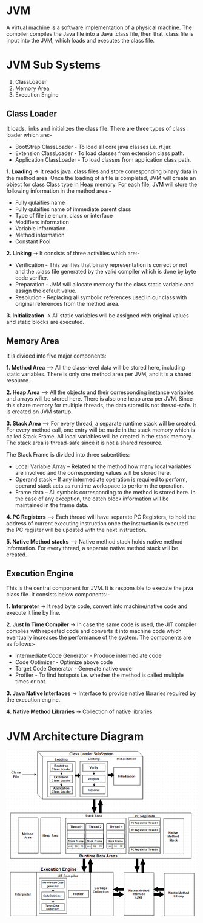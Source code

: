 # JVM
A virtual machine is a software implementation of a physical machine. The compiler compiles the Java file into a Java .class file, then that .class file is input into the JVM, which loads and executes the class file. 

# JVM Sub Systems
1. ClassLoader
2. Memory Area
3. Execution Engine

## Class Loader
It loads, links and initializes the class file. There are three types of class loader which are:-

* BootStrap ClassLoader - To load all core java classes i.e. rt.jar.
* Extension ClassLoader - To load classes from extension class path.
* Application ClassLoader - To load classes from application class path.

**1. Loading** -> It reads java .class files and store corresponding binary data in the method area. Once the loading of a file is completed, JVM will create an object for class Class type in Heap memory. For each file, JVM will store the following information in the method area:-
  
  * Fully qulaifies name 
  * Fully qulaifies name of immediate parent class
  * Type of file i.e enum, class or interface
  * Modifiers information
  * Variable information
  * Method information
  * Constant Pool

**2. Linking** -> It consists of three activities which are:-
  
  * Verification - This verifies that binary representation is correct or not and the .class file generated by the valid compiler which is done by byte code verifier.
  * Preparation - JVM will allocate memory for the class static variable and assign the default value.
  * Resolution - Replacing all symbolic references used in our class with original references from the method area.
   
**3. Initialization** -> All static variables will be assigned with original values and static blocks are executed.

## Memory Area
It is divided into five major components:

**1. Method Area** –> All the class-level data will be stored here, including static variables. There is only one method area per JVM, and it is a shared resource.

**2. Heap Area** –> All the objects and their corresponding instance variables and arrays will be stored here. There is also one heap area per JVM. Since this share memory for multiple threads, the data stored is not thread-safe. It is created on JVM startup.

**3. Stack Area** –> For every thread, a separate runtime stack will be created. For every method call, one entry will be made in the stack memory which is called Stack Frame. All local variables will be created in the stack memory. The stack area is thread-safe since it is not a shared resource. 

The Stack Frame is divided into three subentities:
  * Local Variable Array – Related to the method how many local variables are involved and the corresponding values will be stored here.
  * Operand stack – If any intermediate operation is required to perform, operand stack acts as runtime workspace to perform the operation.
  * Frame data – All symbols corresponding to the method is stored here. In the case of any exception, the catch block information will be maintained in the frame data.

**4. PC Registers** –> Each thread will have separate PC Registers, to hold the address of current executing instruction once the instruction is executed the PC register will be updated with the next instruction.

**5. Native Method stacks** –> Native method stack holds native method information. For every thread, a separate native method stack will be created.

## Execution Engine
This is the central component for JVM. It is responsible to execute the java class file. It consists below components:-

**1. Interpreter** -> It read byte code, convert into machine/native code and execute it line by line.

**2. Just In Time Compiler** -> In case the same code is used, the JIT compiler complies with repeated code and converts it into machine code which eventually increases the performance of the system. The components are as follows:- 
 
   * Intermediate Code Generator - Produce intermediate code
   * Code Optimizer - Optimize above code
   * Target Code Generator - Generate native code 
   * Profiler - To find hotspots i.e. whether the method is called multiple times or not.

**3. Java Native Interfaces** -> Interface to provide native libraries required by the execution engine.

**4. Native Method Libraries** -> Collection of native libraries

# JVM Architecture Diagram
![](jvm_arch.png)